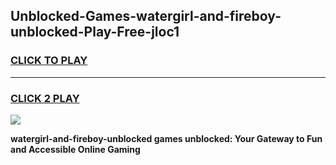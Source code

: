 
## Unblocked-Games-watergirl-and-fireboy-unblocked-Play-Free-jloc1
<h3>
<a href="https://premium76.site?title=watergirl-and-fireboy-unblocked&ref=10A">CLICK TO PLAY</a></h3>
<hr>

<h3>
<a href="https://premium76.site?title=watergirl-and-fireboy-unblocked&ref=10A">CLICK 2 PLAY</a>
  
</h3>

<a href="https://premium76.site?title=watergirl-and-fireboy-unblocked&ref=10A"><img src="https://clearcache.store/games.png"></a>


**watergirl-and-fireboy-unblocked games unblocked: Your Gateway to Fun and Accessible Online Gaming**
